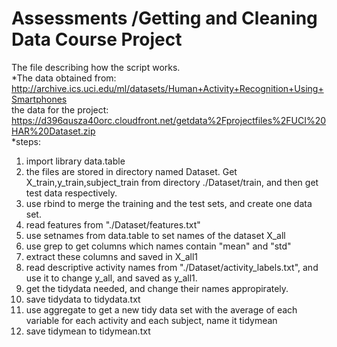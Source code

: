 Assessments /Getting and Cleaning Data Course Project
==========
The file describing how the script works.  
*The data obtained from:  
http://archive.ics.uci.edu/ml/datasets/Human+Activity+Recognition+Using+Smartphones  
the data for the project:   
https://d396qusza40orc.cloudfront.net/getdata%2Fprojectfiles%2FUCI%20HAR%20Dataset.zip  
*steps:  
1. import library data.table  
2. the files are stored in directory named Dataset. Get X_train,y_train,subject_train from directory ./Dataset/train, and then get test data respectively.  
3. use rbind to merge the training and the test sets, and  create one data set.  
4. read features from "./Dataset/features.txt"  
5. use setnames from data.table to set names of the dataset X_all  
6. use grep to get columns which names contain "mean" and "std"  
7. extract these columns and saved in X_all1  
8. read descriptive activity names from "./Dataset/activity_labels.txt", and use it to change y_all, and saved as y_all1.  
9. get the tidydata needed, and change their names appropirately.  
10. save tidydata to tidydata.txt  
11. use aggregate to get a new tidy data set with the average of each variable for each activity and each subject, name it tidymean  
12. save tidymean to tidymean.txt  


